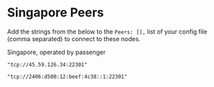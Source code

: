 # Singapore Peers

Add the strings from the below to the `Peers: [],` list of your config file (comma separated) to connect to these nodes.

Singapore, operated by passenger

`"tcp://45.59.126.34:22301"`

`"tcp://2406:d500:12:beef:4c38::1:22301"`

